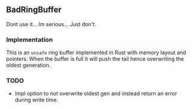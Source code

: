 ## BadRingBuffer

Dont use it... Im serious... Just don't.

### Implementation
This is an `unsafe` ring buffer implemented in Rust with memory layout and pointers. When the buffer is full it will push the tail hence overwriting the oldest generation.

### TODO
- Impl option to not overwrite oldest gen and instead return an error during write time.